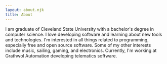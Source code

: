 ```yaml
---
layout: about.njk
title: About
---
```

I am graduate of Cleveland State University with a bachelor's degree in computer science.
I love developing software and learning about new tools and technologies.
I'm interested in all things related to programming, especially free and open source software.
Some of my other interests include music, sailing, gaming, and electronics.
Currently, I'm working at Grathwol Automation developing telematics software.
